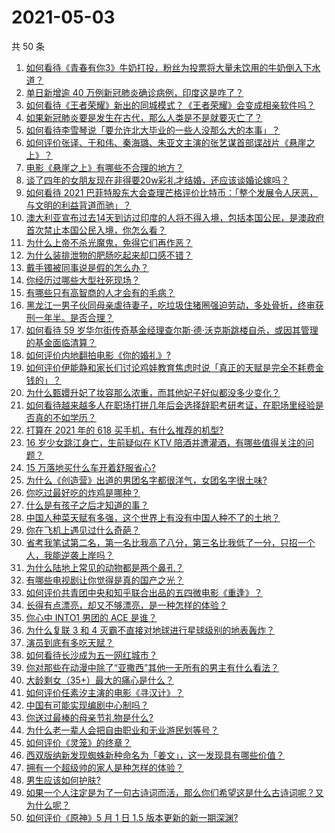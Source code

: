 # 2021-05-03

共 50 条

<!-- BEGIN -->
<!-- 最后更新时间 Mon May 03 2021 00:07:33 GMT+0800 (China Standard Time) -->

1. [如何看待《青春有你3》牛奶打投，粉丝为投票将大量未饮用的牛奶倒入下水道？](https://www.zhihu.com/question/457119531)
2. [单日新增逾 40 万例新冠肺炎确诊病例，印度这是咋了？](https://www.zhihu.com/question/457388433)
3. [如何看待《王者荣耀》新出的同城模式？《王者荣耀》会变成相亲软件吗？](https://www.zhihu.com/question/457261841)
4. [如果新冠肺炎要是发生在古代，那么人类是不是就要灭亡了？](https://www.zhihu.com/question/386034997)
5. [如何看待李雪琴说「要允许北大毕业的一些人没那么大的本事」？](https://www.zhihu.com/question/457408234)
6. [如何评价张译、于和伟、秦海璐、朱亚文主演的张艺谋首部谍战片《悬崖之上》？](https://www.zhihu.com/question/353797140)
7. [电影《悬崖之上》有哪些不合理的地方？](https://www.zhihu.com/question/457310734)
8. [谈了四年的女朋友现在非得要20w彩礼才结婚，还应该谈婚论嫁吗？](https://www.zhihu.com/question/445096763)
9. [如何看待 2021
   巴菲特股东大会查理芒格评价比特币：「整个发展令人厌恶，与文明的利益背道而驰」？](https://www.zhihu.com/question/457486880)
10. [澳大利亚宣布过去14天到访过印度的人将不得入境，包括本国公民，是澳政府首次禁止本国公民入境，你怎么看？](https://www.zhihu.com/question/457378118)
11. [为什么上帝不杀光魔鬼，免得它们再作恶？](https://www.zhihu.com/question/64073160)
12. [为什么装排泄物的肥肠吃起来却口感不错？](https://www.zhihu.com/question/344215207)
13. [戴手镯被同事说是假的怎么办？](https://www.zhihu.com/question/451834381)
14. [你经历过哪些大型社死现场？](https://www.zhihu.com/question/439032546)
15. [有哪些只有高智商的人才会有的毛病？](https://www.zhihu.com/question/301999320)
16. [黑龙江一男子伙同母亲虐待妻子，吃垃圾住猪圈强迫劳动，多处骨折，终审获刑一年半。是否合理？](https://www.zhihu.com/question/457256890)
17. [如何看待 59
    岁华尔街传奇基金经理查尔斯·德·沃克斯跳楼自杀，或因其管理的基金面临清算？](https://www.zhihu.com/question/457186328)
18. [如何评价内地翻拍电影《你的婚礼》?](https://www.zhihu.com/question/374474502)
19. [如何评价伊能静和家长们讨论鸡娃教育焦虑时说「真正的天赋是完全不耗费金钱的」？](https://www.zhihu.com/question/457456468)
20. [为什么甄嬛升妃了妆容那么浓重，而其他妃子好似都没多少变化？](https://www.zhihu.com/question/457149850)
21. [如何看待越来越多人在职场打拼几年后会选择辞职考研考证，在职场里经验是否真的不如学历？](https://www.zhihu.com/question/457426657)
22. [打算在 2021 年的 618 买手机，有什么推荐的机型?](https://www.zhihu.com/question/451810139)
23. [16 岁少女跳江身亡，生前疑似在 KTV
    陪酒并遭灌酒，有哪些值得关注的问题？](https://www.zhihu.com/question/457401334)
24. [15 万落地买什么车开着舒服省心?](https://www.zhihu.com/question/441839447)
25. [为什么《创造营》出道的男团名字都很洋气，女团名字很土味?](https://www.zhihu.com/question/456581591)
26. [你吃过最好吃的炸鸡是哪种？](https://www.zhihu.com/question/21348636)
27. [什么是有孩子之后才知道的事？](https://www.zhihu.com/question/456245328)
28. [中国人种菜天赋有多强，这个世界上有没有中国人种不了的土地？](https://www.zhihu.com/question/457311138)
29. [你在飞机上遇见过什么奇葩？](https://www.zhihu.com/question/25871260)
30. [省考我笔试第二名，第一名比我高了八分，第三名比我低了一分，只招一个人，我能逆袭上岸吗？](https://www.zhihu.com/question/325465519)
31. [为什么陆地上常见的动物都是两个鼻孔？](https://www.zhihu.com/question/456066433)
32. [有哪些电视剧让你觉得是真的国产之光？](https://www.zhihu.com/question/441124825)
33. [如何评价共青团中央和知乎联合出品的五四微电影《重逢》？](https://www.zhihu.com/question/457512856)
34. [长得有点漂亮，却又不够漂亮，是一种怎样的体验？](https://www.zhihu.com/question/64018902)
35. [你心中 INTO1 男团的 ACE 是谁？](https://www.zhihu.com/question/457313739)
36. [为什么复联 3 和 4 灭霸不直接对地球进行星球级别的地表轰炸？](https://www.zhihu.com/question/456909902)
37. [演员到底有多吃天赋？](https://www.zhihu.com/question/443350396)
38. [如何看待长沙成为五一网红城市？](https://www.zhihu.com/question/457303834)
39. [你对那些在动漫中除了“亚撒西”其他一无所有的男主有什么看法？](https://www.zhihu.com/question/457327327)
40. [大龄剩女（35+）最大的痛心是什么？](https://www.zhihu.com/question/440901341)
41. [如何评价任素汐主演的电影《寻汉计》？](https://www.zhihu.com/question/452124896)
42. [中国有可能实现编剧中心制吗？](https://www.zhihu.com/question/380565544)
43. [你送过最棒的母亲节礼物是什么?](https://www.zhihu.com/question/276772445)
44. [为什么老一辈人会把自由职业和无业游民划等号？](https://www.zhihu.com/question/457466173)
45. [如何评价《灵笼》的终章？](https://www.zhihu.com/question/457072944)
46. [西双版纳新发现蜘蛛新种命名为「姜文」，这一发现具有哪些价值？](https://www.zhihu.com/question/457371552)
47. [拥有一个超级帅的家人是种怎样的体验？](https://www.zhihu.com/question/62302912)
48. [男生应该如何护肤?](https://www.zhihu.com/question/439729685)
49. [如果一个人注定是为了一句古诗词而活，那么你们希望这是什么古诗词呢？又为什么呢？](https://www.zhihu.com/question/453413029)
50. [如何评价《原神》5 月 1 日 1.5 版本更新的新一期深渊?](https://www.zhihu.com/question/457415863)

<!-- END -->
